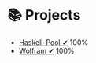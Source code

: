 # 📚 Projects <a name="project"></a>

- [Haskell-Pool ✔](Haskell-Pool) 100%
- [Wolfram ✔](Wolfram) 100%